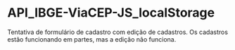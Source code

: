 # API_IBGE-ViaCEP-JS_localStorage
Tentativa de formulário de cadastro com edição de cadastros.
Os cadastros estão funcionando em partes, mas a edição não funciona.
